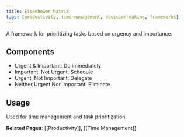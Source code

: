 ```yaml
---
title: Eisenhower Matrix
tags: [productivity, time-management, decision-making, frameworks]
---
```


A framework for prioritizing tasks based on urgency and importance.

## Components
- Urgent & Important: Do immediately
- Important, Not Urgent: Schedule
- Urgent, Not Important: Delegate
- Neither Urgent Nor Important: Eliminate

## Usage
Used for time management and task prioritization.

**Related Pages**: [[Productivity]], [[Time Management]]
